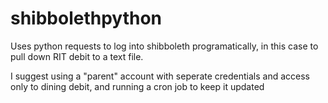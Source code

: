 # shibbolethpython

Uses python requests to log into shibboleth programatically, in this case to pull down RIT debit to a text file.

I suggest using a "parent" account with seperate credentials and access only to dining debit, and running a cron job to keep it updated
